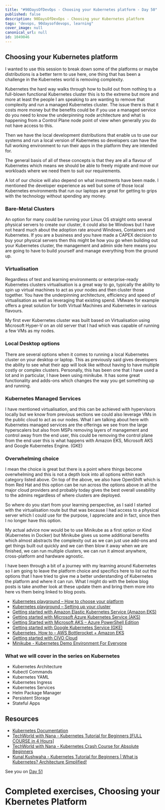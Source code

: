 ```yaml
---
title: "#90DaysOfDevOps - Choosing your Kubernetes platform - Day 50"
published: false
description: 90DaysOfDevOps - Choosing your Kubernetes platform
tags: "devops, 90daysofdevops, learning"
cover_image: null
canonical_url: null
id: 1049046
---
```


## Choosing your Kubernetes platform

I wanted to use this session to break down some of the platforms or maybe distributions is a better term to use here, one thing that has been a challenge in the Kubernetes world is removing complexity.

Kubernetes the hard way walks through how to build out from nothing to a full-blown functional Kubernetes cluster this is to the extreme but more and more at least the people I am speaking to are wanting to remove that complexity and run a managed Kubernetes cluster. The issue there is that it costs more money but the benefits could be if you use a managed service do you need to know the underpinning node architecture and what is happening from a Control Plane node point of view when generally you do not have access to this.

Then we have the local development distributions that enable us to use our systems and run a local version of Kubernetes so developers can have the full working environment to run their apps in the platform they are intended for.

The general basis of all of these concepts is that they are all a flavour of Kubernetes which means we should be able to freely migrate and move our workloads where we need them to suit our requirements.

A lot of our choice will also depend on what investments have been made. I mentioned the developer experience as well but some of those local Kubernetes environments that run our laptops are great for getting to grips with the technology without spending any money.

### Bare-Metal Clusters

An option for many could be running your Linux OS straight onto several physical servers to create our cluster, it could also be Windows but I have not heard much about the adoption rate around Windows, Containers and Kubernetes. If you are a business and you have made a CAPEX decision to buy your physical servers then this might be how you go when building out your Kubernetes cluster, the management and admin side here means you are going to have to build yourself and manage everything from the ground up.

### Virtualisation

Regardless of test and learning environments or enterprise-ready Kubernetes clusters virtualisation is a great way to go, typically the ability to spin up virtual machines to act as your nodes and then cluster those together. You have the underpinning architecture, efficiency and speed of virtualisation as well as leveraging that existing spend. VMware for example offers a great solution for both Virtual Machines and Kubernetes in various flavours.

My first ever Kubernetes cluster was built based on Virtualisation using Microsoft Hyper-V on an old server that I had which was capable of running a few VMs as my nodes.

### Local Desktop options

There are several options when it comes to running a local Kubernetes cluster on your desktop or laptop. This as previously said gives developers the ability to see what their app will look like without having to have multiple costly or complex clusters. Personally, this has been one that I have used a lot and in particular, I have been using minikube. It has some great functionality and adds-ons which changes the way you get something up and running.

### Kubernetes Managed Services

I have mentioned virtualisation, and this can be achieved with hypervisors locally but we know from previous sections we could also leverage VMs in the public cloud to act as our nodes. What I am talking about here with Kubernetes managed services are the offerings we see from the large hyperscalers but also from MSPs removing layers of management and control away from the end user, this could be removing the control plane from the end user this is what happens with Amazon EKS, Microsoft AKS and Google Kubernetes Engine. (GKE)

### Overwhelming choice

I mean the choice is great but there is a point where things become overwhelming and this is not a depth look into all options within each category listed above. On top of the above, we also have OpenShift which is from Red Hat and this option can be run across the options above in all the major cloud providers and probably today gives the best overall useability to the admins regardless of where clusters are deployed.

So where do you start from your learning perspective, as I said I started with the virtualisation route but that was because I had access to a physical server which I could use for the purpose, I appreciate and in fact, since then I no longer have this option.

My actual advice now would be to use Minikube as a first option or Kind (Kubernetes in Docker) but Minikube gives us some additional benefits which almost abstracts the complexity out as we can just use add-ons and get things built out quickly and we can then blow it away when we are finished, we can run multiple clusters, we can run it almost anywhere, cross-platform and hardware agnostic.

I have been through a bit of a journey with my learning around Kubernetes so I am going to leave the platform choice and specifics here to list out the options that I have tried to give me a better understanding of Kubernetes the platform and where it can run. What I might do with the below blog posts is take another look at these update them and bring them more into here vs them being linked to blog posts.

- [Kubernetes playground – How to choose your platform](https://vzilla.co.uk/vzilla-blog/building-the-home-lab-kubernetes-playground-part-1)
- [Kubernetes playground – Setting up your cluster](https://vzilla.co.uk/vzilla-blog/building-the-home-lab-kubernetes-playground-part-2)
- [Getting started with Amazon Elastic Kubernetes Service (Amazon EKS)](https://vzilla.co.uk/vzilla-blog/getting-started-with-amazon-elastic-kubernetes-service-amazon-eks)
- [Getting started with Microsoft Azure Kubernetes Service (AKS)](https://vzilla.co.uk/vzilla-blog/getting-started-with-microsoft-azure-kubernetes-service-aks)
- [Getting Started with Microsoft AKS – Azure PowerShell Edition](https://vzilla.co.uk/vzilla-blog/getting-started-with-microsoft-aks-azure-powershell-edition)
- [Getting started with Google Kubernetes Service (GKE)](https://vzilla.co.uk/vzilla-blog/getting-started-with-google-kubernetes-service-gke)
- [Kubernetes, How to – AWS Bottlerocket + Amazon EKS](https://vzilla.co.uk/vzilla-blog/kubernetes-how-to-aws-bottlerocket-amazon-eks)
- [Getting started with CIVO Cloud](https://vzilla.co.uk/vzilla-blog/getting-started-with-civo-cloud)
- [Minikube - Kubernetes Demo Environment For Everyone](https://vzilla.co.uk/vzilla-blog/project_pace-kasten-k10-demo-environment-for-everyone)

### What we will cover in the series on Kubernetes

- Kubernetes Architecture
- Kubectl Commands
- Kubernetes YAML
- Kubernetes Ingress
- Kubernetes Services
- Helm Package Manager
- Persistent Storage
- Stateful Apps

## Resources

- [Kubernetes Documentation](https://kubernetes.io/docs/home/)
- [TechWorld with Nana - Kubernetes Tutorial for Beginners [FULL COURSE in 4 Hours]](https://www.youtube.com/watch?v=X48VuDVv0do)
- [TechWorld with Nana - Kubernetes Crash Course for Absolute Beginners](https://www.youtube.com/watch?v=s_o8dwzRlu4)
- [Kunal Kushwaha - Kubernetes Tutorial for Beginners | What is Kubernetes? Architecture Simplified!](https://www.youtube.com/watch?v=KVBON1lA9N8)

See you on [Day 51](day51.md)

# Completed exercises, Choosing your Kbernetes Platform
